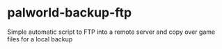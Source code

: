 # palworld-backup-ftp
Simple automatic script to FTP into a remote server and copy over game files for a local backup
